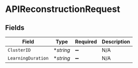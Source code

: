 # APIReconstructionRequest


## Fields

| Field              | Type               | Required           | Description        |
| ------------------ | ------------------ | ------------------ | ------------------ |
| `ClusterID`        | **string*          | :heavy_minus_sign: | N/A                |
| `LearningDuration` | **string*          | :heavy_minus_sign: | N/A                |